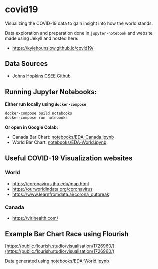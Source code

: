 # covid19
Visualizing the COVID-19 data to gain insight into how the world stands.  

Data exploration and preparation done in `jupyter-notebook` and website made using Jekyll and hosted here:  
* https://kylehounslow.github.io/covid19/  
  
## Data Sources
* [Johns Hopkins CSEE Github](https://github.com/CSSEGISandData/COVID-19)

## Running Jupyter Notebooks:
**Either run locally using `docker-compose`**  
```bash
docker-compose build notebooks
docker-compose run notebooks
```
**Or open in Google Colab:**  
* Canada Bar Chart: [notebooks/EDA-Canada.ipynb](https://colab.research.google.com/github/kylehounslow/covid19/blob/master/notebooks/EDA-Canada.ipynb)  
* World Bar Chart: [notebooks/EDA-World.ipynb](https://colab.research.google.com/github/kylehounslow/covid19/blob/master/notebooks/EDA-World.ipynb)

## Useful COVID-19 Visualization websites
### World
* https://coronavirus.jhu.edu/map.html
* https://ourworldindata.org/coronavirus  
* https://www.learnfromdata.ai/corona_outbreak  

### Canada 
* https://virihealth.com/  



## Example Bar Chart Race using Flourish
[https://public.flourish.studio/visualisation/1726960/](https://public.flourish.studio/visualisation/1726960/)  

Data generated using [notebooks/EDA-World.ipynb](notebooks/EDA-World.ipynb)  


